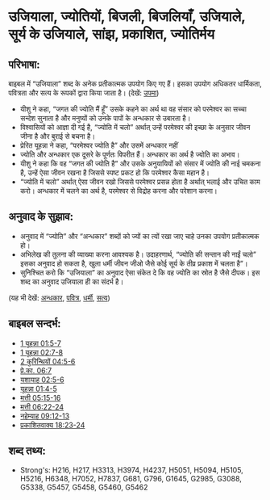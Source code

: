 # उजियाला, ज्योतियों, बिजली, बिजलियाँ, उजियाले, सूर्य के उजियाले, सांझ, प्रकाशित, ज्योतिर्मय #

## परिभाषा: ##

बाइबल में “उजियाला” शब्द के अनेक प्रतीकात्मक उपयोग किए गए हैं। इसका उपयोग अधिकतर धार्मिकता, पवित्रता और सत्य के रूपकों द्वारा किया जाता है। (देखें: [उपमा](rc://en/ta/man/translate/figs-metaphor))

* यीशु ने कहा, “जगत की ज्योति मैं हूँ” उसके कहने का अर्थ था वह संसार को परमेश्वर का सच्चा सन्देश सुनाता है और मनुष्यों को उनके पापों के अन्धकार से उबारता है।
* विश्वासियों को आज्ञा दी गई है, “ज्योति में चलो” अर्थात् उन्हें परमेश्वर की इच्छा के अनुसार जीवन जीना है और बुराई से बचना है।
* प्रेरित यूहन्ना ने कहा, “परमेश्वर ज्योति है” और उसमें अन्धकार नहीं
* ज्योति और अन्धकार एक दूसरे के पूर्णतः विपरीत हैं। अन्धकार का अर्थ है ज्योति का अभाव। 
* यीशु ने कहा कि वह “जगत की ज्योति है” और उसके अनुयायियों को संसार में ज्योति की नाई चमकना है, उन्हें ऐसा जीवन रखना है जिससे स्पष्ट प्रकट हो कि परमेश्वर कैसा महान है।
* “ज्योति में चलो” अर्थात् ऐसा जीवन रखो जिससे परमेश्वर प्रसन्न होता है अर्थात् भलाई और उचित काम करो। अन्धकार में चलने का अर्थ है, परमेश्वर से विद्रोह करना और परेशान करना।
 
## अनुवाद के सुझाव: ##

* अनुवाद में “ज्योति” और “अन्धकार” शब्दों को ज्यों का त्यों रखा जाए चाहे उनका उपयोग प्रतीकात्मक हो।
* अभिलेख की तुलना की व्याख्या करना आवश्यक है। उदाहरणार्थ, “ज्योति की सन्तान की नाईं चलो” इसका अनुवाद हो सकता है, खुला धर्मी जीवन जीओ जैसे कोई सूर्य के तीव्र प्रकाश में चलता है”। 
* सुनिश्चित करो कि “उजियाला” का अनुवाद ऐसा संकेत दे कि वह ज्योति का स्रोत है जैसे दीपक। इस शब्द का अनुवाद उजियाला ही का संदर्भ है।

(यह भी देखें: [अन्धकार](../other/darkness.md), [पवित्र](../kt/holy.md), [धर्मी](../kt/righteous.md), [सत्य](../kt/true.md))

## बाइबल सन्दर्भ: ##

* [1 यूहन्ना 01:5-7](rc://en/tn/help/1jn/01/05)
* [1 यूहन्ना 02:7-8](rc://en/tn/help/1jn/02/07)
* [2 कुरिन्थियों 04:5-6](rc://en/tn/help/2co/04/05)
* [प्रे.का. 06:7](rc://en/tn/help/act/26/15)
* [यशायाह 02:5-6](rc://en/tn/help/isa/02/05)
* [यूहन्ना 01:4-5](rc://en/tn/help/jhn/01/04)
* [मत्ती 05:15-16](rc://en/tn/help/mat/05/15)
* [मत्ती 06:22-24](rc://en/tn/help/mat/06/22)
* [नहेम्याह 09:12-13](rc://en/tn/help/neh/09/12)
* [प्रकाशितवाक्य 18:23-24](rc://en/tn/help/rev/18/23)

## शब्द तथ्य: ##

* Strong's: H216, H217, H3313, H3974, H4237, H5051, H5094, H5105, H5216, H6348, H7052, H7837, G681, G796, G1645, G2985, G3088, G5338, G5457, G5458, G5460, G5462
